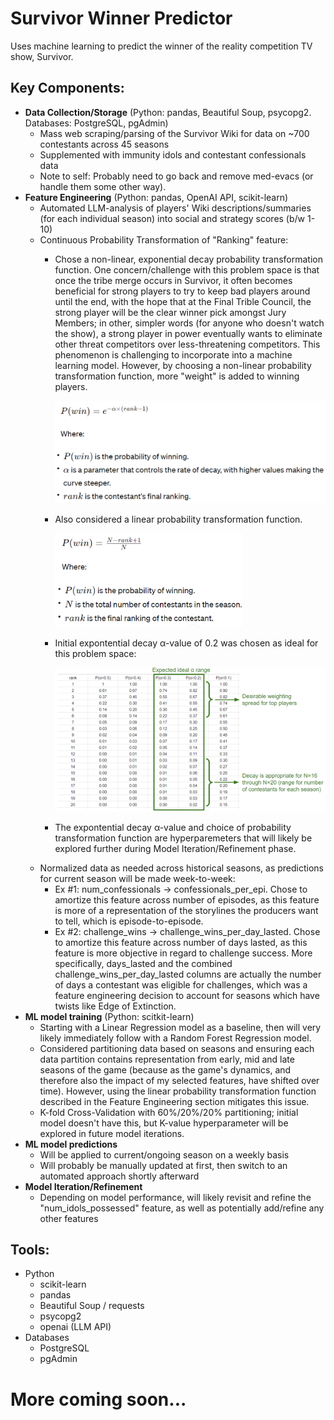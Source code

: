 # Survivor Winner Predictor
Uses machine learning to predict the winner of the reality competition TV show, Survivor.

## Key Components:
- **Data Collection/Storage** (Python: pandas, Beautiful Soup, psycopg2. Databases: PostgreSQL, pgAdmin)
  - Mass web scraping/parsing of the Survivor Wiki for data on ~700 contestants across 45 seasons
  - Supplemented with immunity idols and contestant confessionals data
  - Note to self: Probably need to go back and remove med-evacs (or handle them some other way).
- **Feature Engineering** (Python: pandas, OpenAI API, scikit-learn)
  - Automated LLM-analysis of players' Wiki descriptions/summaries (for each individual season) into social and strategy scores (b/w 1-10)
  - Continuous Probability Transformation of "Ranking" feature:
    - Chose a non-linear, exponential decay probability transformation function. One concern/challenge with this problem space is that once the tribe merge occurs in Survivor, it often becomes beneficial for strong players to try to keep bad players around until the end, with the hope that at the Final Trible Council, the strong player will be the clear winner pick amongst Jury Members; in other, simpler words (for anyone who doesn't watch the show), a strong player in power eventually wants to eliminate other threat competitors over less-threatening competitors. This phenomenon is challenging to incorporate into a machine learning model. However, by choosing a non-linear probability transformation function, more "weight" is added to winning players.
      
      <img src="assets/img/exp-decay-probability-trans-function.png" width="500">
      
    - Also considered a linear probability transformation function.
      
      <img src="assets/img/linear-prob-trans-function.png" width="300">
      
    - Initial expontential decay α-value of 0.2 was chosen as ideal for this problem space:
      
      <img src="assets/img/exp-decay-alpha.png" width="600">
      
    - The expontential decay α-value and choice of probability transformation function are hyperparemeters that will likely be explored further during Model Iteration/Refinement phase.
  - Normalized data as needed across historical seasons, as predictions for current season will be made week-to-week:
    - Ex #1: num_confessionals -> confessionals_per_epi. Chose to amortize this feature across number of episodes, as this feature is more of a representation of the storylines the producers want to tell, which is episode-to-episode.
    - Ex #2: challenge_wins -> challenge_wins_per_day_lasted. Chose to amortize this feature across number of days lasted, as this feature is more objective in regard to challenge success. More specifically, days_lasted and the combined challenge_wins_per_day_lasted columns are actually the number of days a contestant was eligible for challenges, which was a feature engineering decision to account for seasons which have twists like Edge of Extinction.
- **ML model training** (Python: scitkit-learn)
  - Starting with a Linear Regression model as a baseline, then will very likely immediately follow with a Random Forest Regression model.
  - Considered partitioning data based on seasons and ensuring each data partition contains representation from early, mid and late seasons of the game (because as the game's dynamics, and therefore also the impact of my selected features, have shifted over time). However, using the linear probability transformation function described in the Feature Engineering section mitigates this issue.
  - K-fold Cross-Validation with 60%/20%/20% partitioning; initial model doesn't have this, but K-value hyperparameter will be explored in future model iterations.
- **ML model predictions**
  - Will be applied to current/ongoing season on a weekly basis
  - Will probably be manually updated at first, then switch to an automated approach shortly afterward
- **Model Iteration/Refinement**
  - Depending on model performance, will likely revisit and refine the "num_idols_possessed" feature, as well as potentially add/refine any other features
 
## Tools:
- Python
  - scikit-learn
  - pandas
  - Beautiful Soup / requests
  - psycopg2
  - openai (LLM API)
- Databases
  - PostgreSQL
  - pgAdmin
 
# More coming soon...
